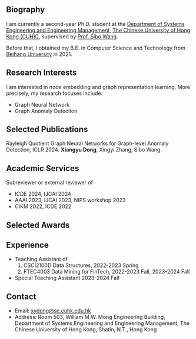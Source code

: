  
## Biography
I am currently a second-year Ph.D. student at the [Department of Systems Engineering and Engineering Management](https://www.se.cuhk.edu.hk/), [The Chinese University of Hong Kong (CUHK)](https://www.cuhk.edu.hk/chinese/index.html), supervised by [Prof. Sibo Wang](https://www1.se.cuhk.edu.hk/~swang/).

Before that, I obtained my B.E. in Computer Science and Technology from [Beihang University](https://ev.buaa.edu.cn/) in 2021.

## Research Interests
I am interested in node embedding and graph representation learning. More precisely, my research focuses include:

- Graph Neural Network
- Graph Anomaly Detection

## Selected Publications

Rayleigh Quotient Graph Neural Networks for Graph-level Anomaly Detection, ICLR 2024.
**Xiangyu Dong**, Xingyi Zhang, Sibo Wang.

## Academic Services
Subreviewer or external reviewer of

- ICDE 2024, IJCAI 2024
- AAAI 2023, IJCAI 2023, NIPS workshop 2023
- CIKM 2022, ICDE 2022

## Selected Awards

## Experience
- Teaching Assistant of
    1. CSCI2100D Data Structures, 2022-2023 Spring
    2. FTEC4003 Data Mining for FinTech, 2022-2023 Fall, 2023-2024 Fall
- Special Teaching Assistant 2023-2024 Fall

## Contact
- Email: xydong@se.cuhk.edu.hk
- Address: Room 503, William M.W. Mong Engineering Building, Department of Systems Engineering and Engineering Management, The Chinese University of Hong Kong, Shatin, N.T., Hong Kong

